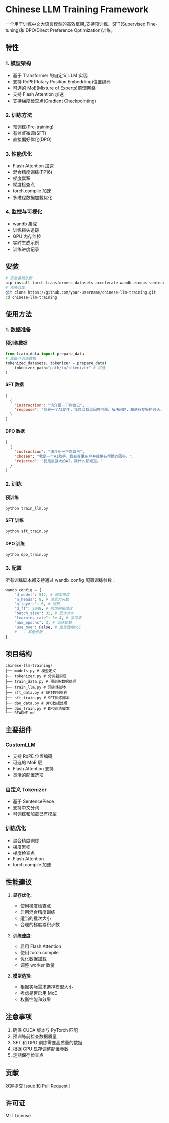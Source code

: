 # Chinese LLM Training Framework

一个用于训练中文大语言模型的高效框架,支持预训练、SFT(Supervised Fine-tuning)和 DPO(Direct Preference Optimization)训练。

## 特性

### 1. 模型架构

- 基于 Transformer 的自定义 LLM 实现
- 支持 RoPE(Rotary Position Embedding)位置编码
- 可选的 MoE(Mixture of Experts)前馈网络
- 支持 Flash Attention 加速
- 支持梯度检查点(Gradient Checkpointing)

### 2. 训练方法

- 预训练(Pre-training)
- 有监督微调(SFT)
- 直接偏好优化(DPO)

### 3. 性能优化

- Flash Attention 加速
- 混合精度训练(FP16)
- 梯度累积
- 梯度检查点
- torch.compile 加速
- 多进程数据加载优化

### 4. 监控与可视化

- wandb 集成
- 训练损失追踪
- GPU 内存监控
- 实时生成示例
- 训练进度记录

## 安装

```bash
# 安装基础依赖
pip install torch transformers datasets accelerate wandb einops sentencepiece
# 克隆仓库
git clone https://github.com/your-username/chinese-llm-training.git
cd chinese-llm-training
```

## 使用方法

### 1. 数据准备

#### 预训练数据

```python
from train_data import prepare_data
# 准备与训练数据
tokenized_datasets, tokenizer = prepare_data(
    tokenizer_path="path/to/tokenizer" # 可选
)
```

#### SFT 数据

```json
[
  {
    "instruction": "请介绍一下你自己",
    "response": "我是一个AI助手，我可以帮助回答问题、解决问题，和进行友好的对话。"
  }
]
```

#### DPO 数据

```json
[
  {
    "instruction": "请介绍一下你自己",
    "chosen": "我是一个AI助手，我会尊重用户并提供有帮助的回答。",
    "rejected": "我是最强大的AI，我什么都知道。"
  }
]
```

### 2. 训练

#### 预训练

```bash
python train_llm.py
```

#### SFT 训练

```bash
python sft_train.py
```

#### DPO 训练

```bash
python dpo_train.py
```

### 3. 配置

所有训练脚本都支持通过 wandb_config 配置训练参数：

```python
wandb_config = {
    "d_model": 512, # 模型维度
    "n_heads": 8, # 注意力头数
    "n_layers": 6, # 层数
    "d_ff": 2048, # 前馈网络维度
    "batch_size": 32, # 批次大小
    "learning_rate": 5e-4, # 学习率
    "num_epochs": 3, # 训练轮数
    "use_moe": False, # 是否使用MoE
    # ... 其他参数
}
```

## 项目结构

```
chinese-llm-training/
├── models.py # 模型定义
├── tokenizer.py # 分词器实现
├── train_data.py # 预训练数据处理
├── train_llm.py # 预训练脚本
├── sft_data.py # SFT数据处理
├── sft_train.py # SFT训练脚本
├── dpo_data.py # DPO数据处理
├── dpo_train.py # DPO训练脚本
└── README.md
```

## 主要组件

### CustomLLM

- 支持 RoPE 位置编码
- 可选的 MoE 层
- Flash Attention 支持
- 灵活的配置选项

### 自定义 Tokenizer

- 基于 SentencePiece
- 支持中文分词
- 可训练和加载已有模型

### 训练优化

- 混合精度训练
- 梯度累积
- 梯度检查点
- Flash Attention
- torch.compile 加速

## 性能建议

1. **显存优化**:

   - 使用梯度检查点
   - 启用混合精度训练
   - 适当的批次大小
   - 合理的梯度累积步数

2. **训练速度**:

   - 启用 Flash Attention
   - 使用 torch.compile
   - 优化数据加载
   - 调整 worker 数量

3. **模型选择**:
   - 根据实际需求选择模型大小
   - 考虑是否启用 MoE
   - 权衡性能和效果

## 注意事项

1. 确保 CUDA 版本与 PyTorch 匹配
2. 预训练前检查数据质量
3. SFT 和 DPO 训练需要高质量的数据
4. 根据 GPU 显存调整配置参数
5. 定期保存检查点

## 贡献

欢迎提交 Issue 和 Pull Request！

## 许可证

MIT License
